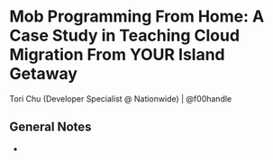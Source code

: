 # Mob Programming From Home: A Case Study in Teaching Cloud Migration From YOUR Island Getaway

Tori Chu (Developer Specialist @ Nationwide) | @f00handle

## General Notes

-
